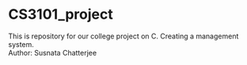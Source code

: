 # CS3101_project
This is repository for our college project on C. Creating a management system.
<br>
Author: Susnata Chatterjee
